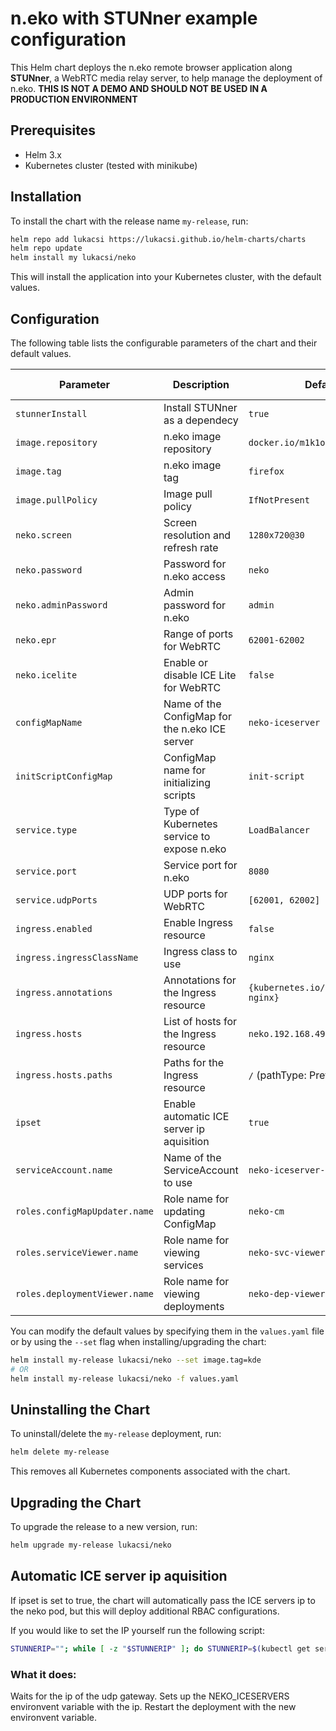 # n.eko with STUNner example configuration

This Helm chart deploys the n.eko remote browser application along **STUNner**, a WebRTC media relay server, to help manage the deployment of n.eko.
**THIS IS NOT A DEMO AND SHOULD NOT BE USED IN A PRODUCTION ENVIRONMENT**

## Prerequisites

- Helm 3.x
- Kubernetes cluster (tested with minikube)
  
## Installation

To install the chart with the release name `my-release`, run:

```bash
helm repo add lukacsi https://lukacsi.github.io/helm-charts/charts
helm repo update
helm install my lukacsi/neko
```

This will install the application into your Kubernetes cluster, with the default values.

## Configuration

The following table lists the configurable parameters of the chart and their default values.

| Parameter                       | Description                                                             | Default                             | Kubeapps Clickable |
|---------------------------------|-------------------------------------------------------------------------|-------------------------------------|--------------------|
| `stunnerInstall`                | Install STUNner as a dependecy                                          | `true`                              | `✅`               |
| `image.repository`              | n.eko image repository                                                  | `docker.io/m1k1o/neko`              | `✅`               |
| `image.tag`                     | n.eko image tag                                                         | `firefox`                           | `✅`               |
| `image.pullPolicy`              | Image pull policy                                                       | `IfNotPresent`                      | `❌`               |
| `neko.screen`                   | Screen resolution and refresh rate                                      | `1280x720@30`                       | `✅`               |
| `neko.password`                 | Password for n.eko access                                               | `neko`                              | `✅`               |
| `neko.adminPassword`            | Admin password for n.eko                                                | `admin`                             | `✅`               |
| `neko.epr`                      | Range of ports for WebRTC                                               | `62001-62002`                       | `❌`               |
| `neko.icelite`                  | Enable or disable ICE Lite for WebRTC                                   | `false`                             | `❌`               |
| `configMapName`                 | Name of the ConfigMap for the n.eko ICE server                          | `neko-iceserver`                    | `❌`               |
| `initScriptConfigMap`           | ConfigMap name for initializing scripts                                 | `init-script`                       | `❌`               |
| `service.type`                  | Type of Kubernetes service to expose n.eko                              | `LoadBalancer`                      | `✅`               |
| `service.port`                  | Service port for n.eko                                                  | `8080`                              | `✅`               |
| `service.udpPorts`              | UDP ports for WebRTC                                                    | `[62001, 62002]`                    | `❌`               |
| `ingress.enabled`               | Enable Ingress resource                                                 | `false`                             | `✅`               |
| `ingress.ingressClassName`      | Ingress class to use                                                    | `nginx`                             | `✅`               |
| `ingress.annotations`           | Annotations for the Ingress resource                                    | `{kubernetes.io/ingress.class: nginx}` | `✅`               |
| `ingress.hosts`                 | List of hosts for the Ingress resource                                  | `neko.192.168.49.2.nip.io`          | `✅`               |
| `ingress.hosts.paths`           | Paths for the Ingress resource                                          | `/` (pathType: Prefix)              | `✅`               |
| `ipset`                         | Enable automatic ICE server ip aquisition                               | `true`                              | `✅`               |
| `serviceAccount.name`           | Name of the ServiceAccount to use                                       | `neko-iceserver-sa`                 | `❌`               |
| `roles.configMapUpdater.name`   | Role name for updating ConfigMap                                        | `neko-cm`                           | `❌`               |
| `roles.serviceViewer.name`      | Role name for viewing services                                          | `neko-svc-viewer`                   | `❌`               |
| `roles.deploymentViewer.name`   | Role name for viewing deployments                                       | `neko-dep-viewer`                   | `❌`               |


You can modify the default values by specifying them in the `values.yaml` file or by using the `--set` flag when installing/upgrading the chart:

```bash
helm install my-release lukacsi/neko --set image.tag=kde
# OR
helm install my-release lukacsi/neko -f values.yaml
```

## Uninstalling the Chart

To uninstall/delete the `my-release` deployment, run:

```bash
helm delete my-release
```

This removes all Kubernetes components associated with the chart.

## Upgrading the Chart

To upgrade the release to a new version, run:

```bash
helm upgrade my-release lukacsi/neko
```

## Automatic ICE server ip aquisition

If ipset is set to true, the chart will automatically pass the ICE servers ip to the neko pod, but this will deploy additional RBAC configurations.

If you would like to set the IP yourself run the following script:

```bash
STUNNERIP=""; while [ -z "$STUNNERIP" ]; do STUNNERIP=$(kubectl get service my-release-neko-udp-gateway  -o jsonpath='{.status.loadBalancer.ingress[0].ip}'); if [ -z "$STUNNERIP" ]; then echo "Waiting for external IP..."; sleep 10; fi; done; kubectl set env  deployment/my-release-neko NEKO_ICESERVERS="[{\"urls\": [\"turn:${STUNNERIP}:3478?transport=udp\"], \"username\": \"user-1\", \"credential\": \"pass-1\", \"iceTransportPolicy\": \"all\"}]"; kubectl rollout restart deployment my-release-neko
```

### What it does:

Waits for the ip of the udp gateway.
Sets up the NEKO_ICESERVERS environvent variable with the ip.
Restart the deployment with the new environvent variable.